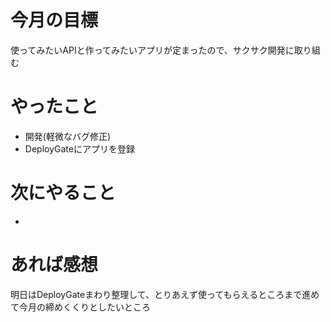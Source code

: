 # 今月の目標
使ってみたいAPIと作ってみたいアプリが定まったので、サクサク開発に取り組む
# やったこと
* 開発(軽微なバグ修正)
* DeployGateにアプリを登録 
# 次にやること
* 
# あれば感想
明日はDeployGateまわり整理して、とりあえず使ってもらえるところまで進めて今月の締めくくりとしたいところ
